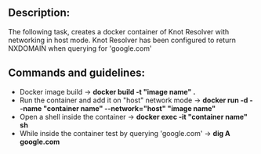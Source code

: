 ## Description:
The following task, creates a docker container of Knot Resolver with networking in host mode. Knot Resolver has been configured to return NXDOMAIN when querying for 'google.com'

## Commands and guidelines:

- Docker image build -> **docker build -t "image name" .**
- Run the container and add it on "host" network mode -> **docker run -d --name "container name" --network="host" "image name"**
- Open a shell inside the container -> **docker exec -it "container name" sh**
- While inside the container test by querying 'google.com' -> **dig A google.com**
